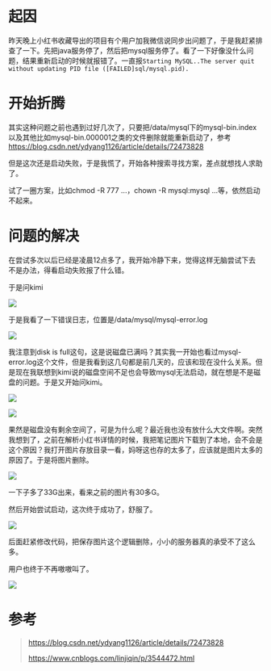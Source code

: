 # 起因

昨天晚上小红书收藏导出的项目有个用户加我微信说同步出问题了，于是我赶紧排查了一下。先把java服务停了，然后把mysql服务停了。看了一下好像没什么问题，结果重新启动的时候就报错了。一直报`Starting MySQL..The server quit without updating PID file ([FAILED]sql/mysql.pid).`

# 开始折腾

其实这种问题之前也遇到过好几次了，只要把/data/mysql下的mysql-bin.index以及其他比如mysql-bin.000001之类的文件删除就能重新启动了，参考<https://blog.csdn.net/ydyang1126/article/details/72473828>

但是这次还是启动失败，于是我慌了，开始各种搜索寻找方案，差点就想找人求助了。

试了一圈方案，比如chmod -R 777 ...，chown -R mysql:mysql ...等，依然启动不起来。

# 问题的解决

在尝试多次以后已经是凌晨12点多了，我开始冷静下来，觉得这样无脑尝试下去不是办法，得看启动失败报了什么错。

于是问kimi

![](https://cdn.mundane.ink/202405041626488.png)

于是我看了一下错误日志，位置是/data/mysql/mysql-error.log

![](https://cdn.mundane.ink/202405041630207.png)

我注意到disk is full这句，这是说磁盘已满吗？其实我一开始也看过mysql-error.log这个文件，但是我看到这几句都是前几天的，应该和现在没什么关系。但是现在我联想到kimi说的磁盘空间不足也会导致mysql无法启动，就在想是不是磁盘的问题。于是又开始问kimi。

![](https://cdn.mundane.ink/202405041633618.png)

![](https://cdn.mundane.ink/202405041634083.png)

果然是磁盘没有剩余空间了，可是为什么呢？最近我也没有放什么大文件啊。突然我想到了，之前在解析小红书详情的时候，我把笔记图片下载到了本地，会不会是这个原因？我打开图片存放目录一看，妈呀这也存的太多了，应该就是图片太多的原因了。于是将图片删除。

![](https://cdn.mundane.ink/202405041636412.png)

一下子多了33G出来，看来之前的图片有30多G。

然后开始尝试启动，这次终于成功了，舒服了。

![](https://cdn.mundane.ink/202405041638948.png)

后面赶紧修改代码，把保存图片这个逻辑删除，小小的服务器真的承受不了这么多。

用户也终于不再嗷嗷叫了。

![](https://cdn.mundane.ink/202405041642732.jpg)

# 参考

> <https://blog.csdn.net/ydyang1126/article/details/72473828>
>
> <https://www.cnblogs.com/linjiqin/p/3544472.html>